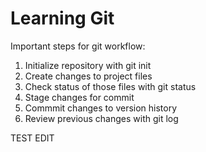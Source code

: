# Learning Git

Important steps for git workflow:

1. Initialize repository with git init
2. Create changes to project files
3. Check status of those files with git status
4. Stage changes for commit
5. Commmit changes to version history
6. Review previous changes with git log

TEST EDIT
